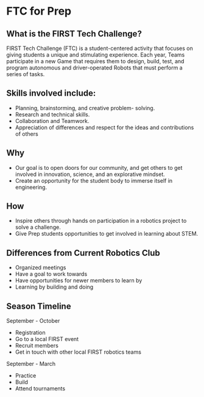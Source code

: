 # FTC for Prep

## What is the FIRST Tech Challenge?

FIRST Tech Challenge (FTC) is a student-centered activity that focuses on giving students a unique and stimulating experience. Each year, Teams participate in a new Game that requires them to design, build, test, and program autonomous and driver-operated Robots that must perform a series of tasks.

## Skills involved include: 							
* Planning, brainstorming, and creative problem- solving.	
* Research and technical skills.
* Collaboration and Teamwork.
* Appreciation of differences and respect for the ideas and contributions of others


## Why

* Our goal is to open doors for our community, and get others to get involved in innovation, science, and an explorative mindset.
* Create an opportunity for the student body to immerse itself in engineering.

## How

* Inspire others through hands on participation in a robotics project to solve a challenge.
* Give Prep students opportunities to get involved in learning about STEM.

## Differences from Current Robotics Club

* Organized meetings
* Have a goal to work towards
* Have opportunities for newer members to learn by
* Learning by building and doing

## Season Timeline

September - October
* Registration
* Go to a local FIRST event
* Recruit members
* Get in touch with other local FIRST robotics teams

September - March
* Practice
* Build
* Attend tournaments
